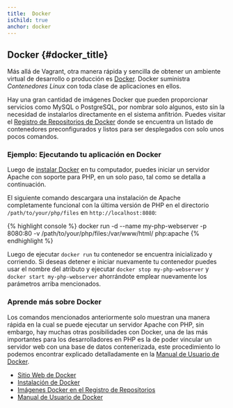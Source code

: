 ```yaml
---
title:  Docker
isChild: true
anchor: docker
---
```


## Docker {#docker_title}

Más allá de Vagrant, otra manera rápida y sencilla de obtener un ambiente virtual de desarrollo o producción es [Docker]. Docker suministra *Contenedores Linux* con toda clase de aplicaciones en ellos.

Hay una gran cantidad de imágenes Docker que pueden proporcionar servicios como MySQL o PostgreSQL, por nombrar solo algunos, esto sin la necesidad de instalarlos directamente en el sistema anfitrión. Puedes visitar el [Registro de Repositorios de Docker][docker-hub] donde se encuentra un listado de contenedores preconfigurados y listos para ser desplegados con solo unos pocos comandos.

### Ejemplo: Ejecutando tu aplicación en Docker
Luego de [instalar Docker][docker-install] en tu computador, puedes iniciar un servidor Apache con soporte para PHP, en un solo paso, tal como se detalla a continuación.

El siguiente comando descargara una instalación de Apache completamente funcional con la última versión de PHP en el directorio `/path/to/your/php/files` en `http://localhost:8080`:

{% highlight console %}
docker run -d --name my-php-webserver -p 8080:80 -v /path/to/your/php/files:/var/www/html/ php:apache
{% endhighlight %}

Luego de ejecutar `docker run` tu contenedor se encuentra inicializado y corriendo. Si deseas detener e iniciar nuevamente tu contenedor puedes usar el nombre del atributo y ejecutar `docker stop my-php-webserver` y `docker start my-php-webserver` ahorrándote emplear nuevamente los parámetros arriba mencionados.

### Aprende más sobre Docker

Los comandos mencionados anteriormente solo muestran una manera rápida en la cual se puede ejecutar un servidor Apache con PHP, sin embargo, hay muchas otras posibilidades con Docker, una de las más importantes para los desarrolladores en PHP es la de poder vincular un servidor web con una base de datos contenerizada, este procedimiento lo podemos encontrar explicado detalladamente en la [Manual de Usuario de Docker][docker-doc].

* [Sitio Web de Docker][Docker]
* [Instalación de Docker][docker-install]
* [Imágenes Docker en el Registro de Repositorios][docker-hub]
* [Manual de Usuario de Docker][docker-doc]

[Docker]: http://docker.com/
[docker-hub]: https://hub.docker.com/
[docker-install]: https://docs.docker.com/installation/
[docker-doc]: https://docs.docker.com/userguide/